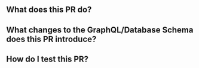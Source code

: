 <!--

Thank you for submitting a pull request! Please note that by contributing to
Coral, you agree to our Code of Conduct: http://code-of-conduct.voxmedia.com/

Before submitting your Pull Request (or PR), please verify that:

* [ ] Your code is up-to-date with the base branch
* [ ] You've successfully run `npm run test` locally

Refer to CONTRIBUTING.MD for more details.

  https://github.com/coralproject/talk/blob/master/CONTRIBUTING.md

-->

## What does this PR do?

<!--

In this section, you should be describing what other Github issues or tickets
that this PR is designed to addressed.

Any related Github issue should be linked by adding its URL to this section.

-->

## What changes to the GraphQL/Database Schema does this PR introduce?

<!--

In this section, you should describe any changes to be made to the GraphQL
schema file (located https://github.com/coralproject/talk/blob/master/src/core/server/graph/schema/schema.graphql) or any
database model (located as types in the https://github.com/coralproject/talk/blob/master/src/core/server/models directory).

If no changes were added to the GraphQL/Database Schema as a part of this PR,
simply write "None".

-->

## How do I test this PR?

<!--

In this section, you should be describing any manual testing that can be used to
verify features introduced or bugs fixed in this PR.

 -->
